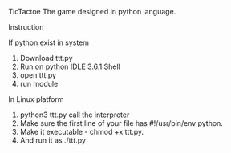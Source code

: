 TicTactoe
The game designed in python language.

Instruction

If python exist in system
1. Download ttt.py
2. Run on python IDLE 3.6.1 Shell
3. open ttt.py
4. run module

In Linux platform
1. python3 ttt.py
call the interpreter
2. Make sure the first line of your file has #!/usr/bin/env python.
3. Make it executable - chmod +x ttt.py.
4. And run it as ./ttt.py
